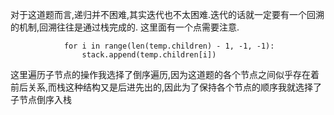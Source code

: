 对于这道题而言,递归并不困难,其实迭代也不太困难.迭代的话就一定要有一个回溯的机制,回溯往往是通过栈完成的.
这里面有一个点需要注意.
```
            for i in range(len(temp.children) - 1, -1, -1):
                stack.append(temp.children[i])
```
这里遍历子节点的操作我选择了倒序遍历,因为这道题的各个节点之间似乎存在着前后关系,而栈这种结构又是后进先出的,因此为了保持各个节点的顺序我就选择了子节点倒序入栈
